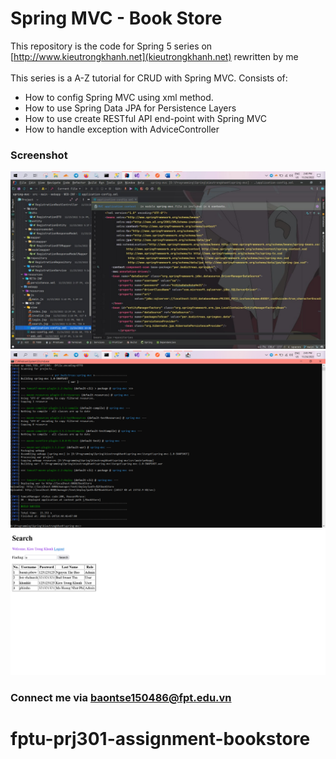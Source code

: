 

# Spring MVC - Book Store
This repository is the code for Spring 5 series on [http://www.kieutrongkhanh.net](kieutrongkhanh.net) rewritten by me </br></br>
This series is a A-Z tutorial for CRUD with Spring MVC. Consists of:
* How to config Spring MVC using xml method.
* How to use Spring Data JPA for Persistence Layers
* How to use create RESTful API end-point with Spring MVC
* How to handle exception with AdviceController

### Screenshot
![Config project by XML method with Spring MVC](https://github.com/BuddySwThu/fptu-prj301-assignment-bookstore/blob/main/img/photo_2022-11-24_14-41-15.jpg)
![Deploy on Embedded Tomcat](https://github.com/BuddySwThu/fptu-prj301-assignment-bookstore/blob/main/img/Screenshot%202022-11-24%20144514.png)
![Search Page of Book Store Webapp](https://github.com/BuddySwThu/fptu-prj301-assignment-bookstore/blob/main/img/Screenshot%202022-11-24%20at%2014-46-38%20Search%20Page.png)

### Connect me via baontse150486@fpt.edu.vn
# fptu-prj301-assignment-bookstore

